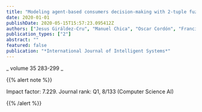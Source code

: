 ```yaml
---
title: "Modeling agent-based consumers decision-making with 2-tuple fuzzy linguistic perceptions"
date: 2020-01-01
publishDate: 2020-05-15T15:57:23.095412Z
authors: ["Jesus Giráldez-Cru", "Manuel Chica", "Oscar Cordón", "Francisco Herrera"]
publication_types: ["2"]
abstract: ""
featured: false
publication: "*International Journal of Intelligent Systems*"
---
```



_ volume 35 283-299 _


{{% alert note %}}

Impact factor: 7.229. Journal rank: Q1, 8/133 (Computer Science AI)

{{% /alert %}}

